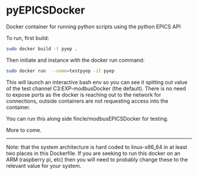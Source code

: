 # pyEPICSDocker
Docker container for running python scripts using the python EPICS API

To run, first build:
```bash
sudo docker build -t pyep .
```

Then initiate and instance with the docker run command:
```bash
sudo docker run  --name=testpyep -it pyep
```
This will launch an interactive bash env so you can see it spitting out value of the test channel C3:EXP-modbusDocker (the default). There is no need to expose ports as the docker is reaching out to the network for connections, outside containers are not requesting access into the container.

You can run this along side fincle/modbusEPICSDocker for testing.  

More to come.


---
Note: that the system architecture is hard coded to linux-x86_64 in at least two places in this Dockerfile.  If you are seeking to run this docker on an ARM (raspberry pi, etc) then you will need to probably change these to the relevant value for your system.
